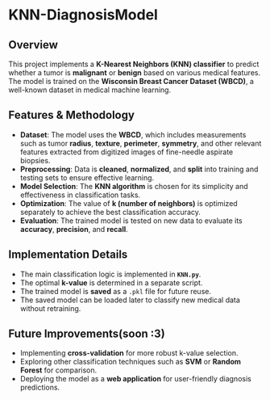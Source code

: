 # KNN-DiagnosisModel

## Overview
This project implements a **K-Nearest Neighbors (KNN) classifier** to predict whether a tumor is **malignant** or **benign** based on various medical features. The model is trained on the **Wisconsin Breast Cancer Dataset (WBCD)**, a well-known dataset in medical machine learning.

## Features & Methodology
- **Dataset**: The model uses the **WBCD**, which includes measurements such as tumor **radius**, **texture**, **perimeter**, **symmetry**, and other relevant features extracted from digitized images of fine-needle aspirate biopsies.
- **Preprocessing**: Data is **cleaned**, **normalized**, and **split** into training and testing sets to ensure effective learning.
- **Model Selection**: The **KNN algorithm** is chosen for its simplicity and effectiveness in classification tasks.
- **Optimization**: The value of **k (number of neighbors)** is optimized separately to achieve the best classification accuracy.
- **Evaluation**: The trained model is tested on new data to evaluate its **accuracy**, **precision**, and **recall**.

## Implementation Details
- The main classification logic is implemented in **`KNN.py`**.
- The optimal **k-value** is determined in a separate script.
- The trained model is **saved** as a `.pkl` file for future reuse.
- The saved model can be loaded later to classify new medical data without retraining.

## Future Improvements(soon :3)
- Implementing **cross-validation** for more robust k-value selection.
- Exploring other classification techniques such as **SVM** or **Random Forest** for comparison.
- Deploying the model as a **web application** for user-friendly diagnosis predictions.
